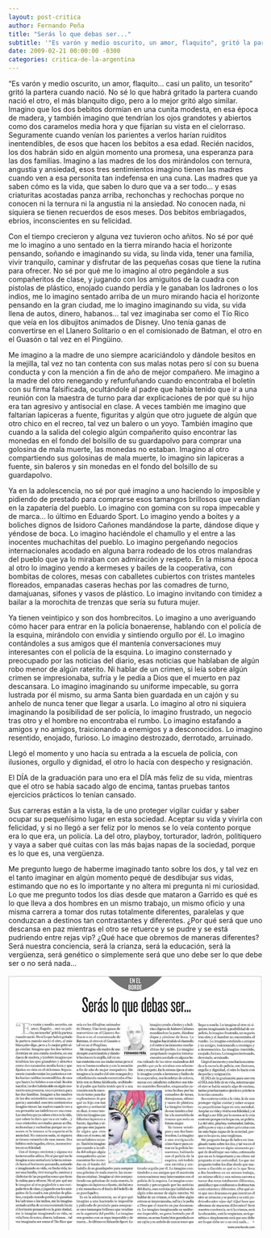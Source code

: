 ```yaml
---
layout: post-critica
author: Fernando Peña
title: "Serás lo que debas ser..."
subtitle: '"Es varón y medio oscurito, un amor, flaquito", gritó la partera cuando nació. No sé lo que habrá gritado cuando nació el otro, el más blanquito digo, pero a lo mejor gritó algo similar.'
date: 2009-02-21 00:00:00 -0300
categories: critica-de-la-argentina
---
```

“Es varón y medio oscurito, un amor, flaquito... casi un palito, un tesorito” gritó la partera cuando nació. No sé lo que habrá gritado la partera cuando nació el otro, el más blanquito digo, pero a lo mejor gritó algo similar. Imagino que los dos bebitos dormían en una cunita modesta, en esa época de madera, y también imagino que tendrían los ojos grandotes y abiertos como dos caramelos media hora y que fijarían su vista en el cielorraso. Seguramente cuando venían los parientes a verlos harían ruiditos inentendibles, de esos que hacen los bebitos a esa edad. Recién nacidos, los dos habrán sido en algún momento una promesa, una esperanza para las dos familias. Imagino a las madres de los dos mirándolos con ternura, angustia y ansiedad, esos tres sentimientos imagino tienen las madres cuando ven a esa personita tan indefensa en una cuna. Las madres que ya saben cómo es la vida, que saben lo duro que va a ser todo... y esas criaturitas acostadas panza arriba, rechonchas y rechochas porque no conocen ni la ternura ni la angustia ni la ansiedad. No conocen nada, ni siquiera se tienen recuerdos de esos meses. Dos bebitos embriagados, ebrios, inconscientes en su felicidad.

Con el tiempo crecieron y alguna vez tuvieron ocho añitos. No sé por qué me lo imagino a uno sentado en la tierra mirando hacia el horizonte pensando, soñando e imaginando su vida, su linda vida, tener una familia, vivir tranquilo, caminar y disfrutar de las pequeñas cosas que tiene la rutina para ofrecer. No sé por qué me lo imagino al otro pegándole a sus compañeritos de clase, y jugando con los amiguitos de la cuadra con pistolas de plástico, enojado cuando perdía y le ganaban los ladrones o los indios, me lo imagino sentado arriba de un muro mirando hacia el horizonte pensando en la gran ciudad, me lo imagino imaginando su vida, su vida llena de autos, dinero, habanos... tal vez imaginaba ser como el Tío Rico que veía en los dibujitos animados de Disney. Uno tenía ganas de convertirse en el Llanero Solitario o en el comisionado de Batman, el otro en el Guasón o tal vez en el Pingüino.

Me imagino a la madre de uno siempre acariciándolo y dándole besitos en la mejilla, tal vez no tan contenta con sus malas notas pero sí con su buena conducta y con la mención a fin de año de mejor compañero. Me imagino a la madre del otro renegando y refunfuñando cuando encontraba el boletín con su firma falsificada, ocultándole al padre que había tenido que ir a una reunión con la maestra de turno para dar explicaciones de por qué su hijo era tan agresivo y antisocial en clase. A veces también me imagino que faltarían lapiceras a fuente, figuritas y algún que otro juguete de algún que otro chico en el recreo, tal vez un balero o un yoyo. También imagino que cuando a la salida del colegio algún compañerito quiso encontrar las monedas en el fondo del bolsillo de su guardapolvo para comprar una golosina de mala muerte, las monedas no estaban. Imagino al otro compartiendo sus golosinas de mala muerte, lo imagino sin lapiceras a fuente, sin baleros y sin monedas en el fondo del bolsillo de su guardapolvo.

Ya en la adolescencia, no sé por qué imagino a uno haciendo lo imposible y pidiendo de prestado para comprarse esos tamangos brillosos que vendían en la zapatería del pueblo. Lo imagino con gomina con su ropa impecable y de marca... lo último en Eduardo Sport. Lo imagino yendo a boites y a boliches dignos de Isidoro Cañones mandándose la parte, dándose dique y yéndose de boca. Lo imagino haciéndole el chamullo y el entre a las inocentes muchachitas del pueblo. Lo imagino pergeñando negocios internacionales acodado en alguna barra rodeado de los otros malandras del pueblo que ya lo miraban con admiración y respeto. En la misma época al otro lo imagino yendo a kermeses y bailes de la cooperativa, con bombitas de colores, mesas con caballetes cubiertos con tristes manteles floreados, empanadas caseras hechas por las comadres de turno, damajuanas, sifones y vasos de plástico. Lo imagino invitando con timidez a bailar a la morochita de trenzas que sería su futura mujer.

Ya tienen veintipico y son dos hombrecitos. Lo imagino a uno averiguando cómo hacer para entrar en la policía bonaerense, hablando con el policía de la esquina, mirándolo con envidia y sintiendo orgullo por él. Lo imagino contándoles a sus amigos que él mantenía conversaciones muy interesantes con el policía de la esquina. Lo imagino consternado y preocupado por las noticias del diario, esas noticias que hablaban de algún robo menor de algún raterito. Ni hablar de un crimen, si leía sobre algún crimen se impresionaba, sufría y le pedía a Dios que el muerto en paz descansara. Lo imagino imaginando su uniforme impecable, su gorra lustrada por él mismo, su arma Santa bien guardada en un cajón y su anhelo de nunca tener que llegar a usarla. Lo imagino al otro ni siquiera imaginando la posibilidad de ser policía, lo imagino frustrado, un negocio tras otro y el hombre no encontraba el rumbo. Lo imagino estafando a amigos y no amigos, traicionando a enemigos y a desconocidos. Lo imagino resentido, enojado, furioso. Lo imagino destrozado, derrotado, arruinado.

Llegó el momento y uno hacía su entrada a la escuela de policía, con ilusiones, orgullo y dignidad, el otro lo hacía con despecho y resignación.

El DÍA de la graduación para uno era el DÍA más feliz de su vida, mientras que el otro se había sacado algo de encima, tantas pruebas tantos ejercicios prácticos lo tenían cansado.

Sus carreras están a la vista, la de uno proteger vigilar cuidar y saber ocupar su pequeñísimo lugar en esta sociedad. Aceptar su vida y vivirla con felicidad, y si no llegó a ser feliz por lo menos se lo veía contento porque era lo que era, un policía. La del otro, playboy, torturador, ladrón, politiquero y vaya a saber qué cuitas con las más bajas napas de la sociedad, porque es lo que es, una vergüenza.

Me pregunto luego de haberme imaginado tanto sobre los dos, y tal vez en el tanto imaginar en algún momento pequé de desdibujar sus vidas, estimando que no es lo importante y no altera mi pregunta ni mi curiosidad. Lo que me pregunto todos los días desde que mataron a Garrido es qué es lo que lleva a dos hombres en un mismo trabajo, un mismo oficio y una misma carrera a tomar dos rutas totalmente diferentes, paralelas y que conduzcan a destinos tan contrastantes y diferentes. ¿Por qué será que uno descansa en paz mientras el otro se retuerce y se pudre y se está pudriendo entre rejas vip? ¿Qué hace que obremos de maneras diferentes? Será nuestra conciencia, será la crianza, será la educación, será la vergüenza, será genético o simplemente será que uno debe ser lo que debe ser o no será nada...

[![Captura de la versión impresa del artículo "Serás lo que debas ser..."](/images/critica/20090221.jpg)](/images/critica/20090221.jpg)
